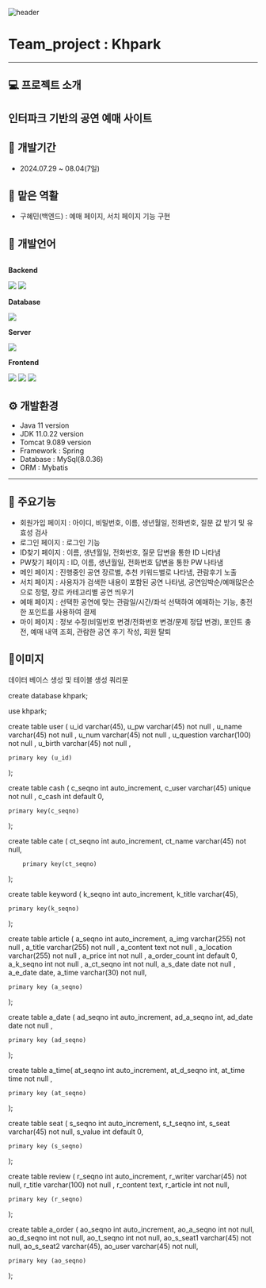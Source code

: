 ![header](https://capsule-render.vercel.app/api?type=wave&color=auto&height=300&section=header&text=Hello&fontSize=90&animation=fadeIn&fontAlignY=38&desc=Hyemin's%20GitHub%20Profile&descAlignY=51&descAlign=62)

#  Team_project : Khpark
---
## 💻 프로젝트 소개
인터파크 기반의 공연 예매 사이트
---
## 📆 개발기간
+ 2024.07.29 ~ 08.04(7일) 

## 👫 맡은 역활
+ 구혜민(백엔드) : 예매 페이지, 서치 페이지 기능 구현


## 📝 개발언어
<div style="display:flex; flex-direction:column; align-items:flex-start;">
    <!-- Backend -->
    <p><strong>Backend</strong></p>
    <div>
        <img src="https://img.shields.io/badge/Java-007396?style=for-the-badge&logo=Java&logoColor=white"> 
        <img src="https://img.shields.io/badge/spring-6DB33F?style=for-the-badge&logo=spring&logoColor=white"> 
    </div>
    <!-- Database -->
    <p><strong>Database</strong></p>
    <div>
        <img src="https://img.shields.io/badge/mysql-4479A1?style=for-the-badge&logo=mysql&logoColor=white"> 
    </div>
    <!-- Server -->
    <p><strong>Server</strong></p>
    <div>
        <img src="https://img.shields.io/badge/apache tomcat-F8DC75?style=for-the-badge&logo=apachetomcat&logoColor=black">
    </div>
    <!-- Frontend -->
    <p><strong>Frontend</strong></p>
    <div>
        <img src="https://img.shields.io/badge/html5-E34F26?style=flat-square&logo=html5&logoColor=white"> 
        <img src="https://img.shields.io/badge/css-1572B6?style=flat-square&logo=css3&logoColor=white"> 
        <img src="https://img.shields.io/badge/javascript-F7DF1E?style=flat-square&logo=javascript&logoColor=black"> 
    </div>
</div>

## ⚙ 개발환경
+ Java 11 version
+ JDK 11.0.22 version
+ Tomcat 9.089 version
+ Framework : Spring
+ Database : MySql(8.0.36)
+ ORM : Mybatis
---
## 📌 주요기능
+ 회원가입 페이지 : 아이디, 비밀번호, 이름, 생년월일, 전화번호, 질문 값 받기 및 유효성 검사
+ 로그인 페이지 : 로그인 기능
+ ID찾기 페이지 : 이름, 생년월일, 전화번호, 질문 답변을 통한 ID 나타냄
+ PW찾기 페이지 : ID, 이름, 생년월일, 전화번호 답변을 통한 PW 나타냄
+ 메인 페이지 : 진행중인 공연 장르별, 추천 키워드별로 나타냄, 관람후기 노출
+ 서치 페이지 : 사용자가 검색한 내용이 포함된 공연 나타냄, 공연임박순/예매많은순으로 정렬, 장르 카테고리별 공연 띄우기
+ 예매 페이지 : 선택한 공연에 맞는 관람일/시간/좌석 선택하여 예매하는 기능, 충전한 포인트를 사용하여 결제
+ 마이 페이지 : 정보 수정(비밀번호 변경/전화번호 변경/문제 정답 변경), 포인트 충전, 예매 내역 조회, 관람한 공연 후기 작성, 회원 탈퇴
  

## 📎이미지





데이터 베이스 생성 및 테이블 생성 쿼리문

create database khpark;

use khpark;

create table user (
    u_id varchar(45),
    u_pw varchar(45) not null ,
    u_name varchar(45) not null ,
    u_num varchar(45) not null ,
    u_question varchar(100) not null ,
    u_birth varchar(45) not null ,

    primary key (u_id)
);


create table cash (
    c_seqno int auto_increment,
    c_user varchar(45) unique not null ,
    c_cash int default 0,

    primary key(c_seqno)
);

create table cate (
    ct_seqno int auto_increment,
    ct_name varchar(45) not null,

        primary key(ct_seqno)
);

create table keyword (
    k_seqno int auto_increment,
    k_title varchar(45),
    
    primary key(k_seqno)
);

create table article (
    a_seqno int auto_increment,
    a_img varchar(255) not null ,
    a_title varchar(255) not null ,
    a_content text not null ,
    a_location varchar(255) not null ,
    a_price int not null ,
    a_order_count int default 0,
    a_k_seqno int not null ,
    a_ct_seqno int not null,
    a_s_date date not null ,
    a_e_date date,
    a_time varchar(30) not null,

    primary key (a_seqno)
);

create table a_date (
    ad_seqno int auto_increment,
    ad_a_seqno int,
    ad_date date not null ,

    primary key (ad_seqno)
);

create table a_time(
    at_seqno int auto_increment,
    at_d_seqno int,
    at_time time not null ,

    primary key (at_seqno)
);


create table seat (
    s_seqno int auto_increment,
    s_t_seqno int,
    s_seat varchar(45) not null,
    s_value int default 0,

    primary key (s_seqno)
);

create table review (
    r_seqno int auto_increment,
    r_writer varchar(45) not null,
    r_title varchar(100) not null ,
    r_content text,
    r_article int not null,

    primary key (r_seqno)
);

create table a_order (
    ao_seqno int auto_increment,
    ao_a_seqno int  not null,
    ao_d_seqno int not null,
    ao_t_seqno int not null,
    ao_s_seat1 varchar(45) not null,
    ao_s_seat2 varchar(45),
    ao_user varchar(45) not null,

    primary key (ao_seqno)
);
